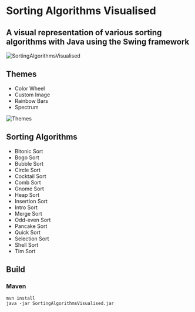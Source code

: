 # Sorting Algorithms Visualised

## A visual representation of various sorting algorithms with Java using the Swing framework

![SortingAlgorithmsVisualised](https://user-images.githubusercontent.com/63204672/102017025-2a3f2900-3d5c-11eb-807d-fa27f7845475.png)

## Themes
 - Color Wheel
 - Custom Image
 - Rainbow Bars
 - Spectrum

![Themes](https://user-images.githubusercontent.com/63204672/101923791-c3890680-3bc7-11eb-9560-c00c69484d84.png)

## Sorting Algorithms
- Bitonic Sort
- Bogo Sort
- Bubble Sort
- Circle Sort
- Cocktail Sort
- Comb Sort
- Gnome Sort
- Heap Sort
- Insertion Sort
- Intro Sort
- Merge Sort
- Odd-even Sort
- Pancake Sort
- Quick Sort
- Selection Sort
- Shell Sort
- Tim Sort

## Build
### Maven
```
mvn install
java -jar SortingAlgorithmsVisualised.jar
```
